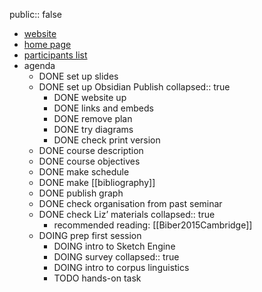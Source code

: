 public:: false

- [website](((3b8495d7-eb59-4241-bbe4-2aae24133b6c)))
- [home page]([[CorpLing231]])
- [participants list](<file:///Users/quirin/promo/lehre/2023-1_sem_corpus-linguistics/participants_CorpLing.xlsx>)
- agenda
	- DONE set up slides
	- DONE set up Obsidian Publish
	  collapsed:: true
		- DONE website up
		- DONE links and embeds
		- DONE remove plan
		- DONE try diagrams
		- DONE check print version
	- DONE course description
	- DONE course objectives
	- DONE make schedule
	- DONE make [[bibliography]]
	- DONE publish graph
	- DONE check organisation from past seminar
	- DONE check Liz’ materials
	  collapsed:: true
		- recommended reading: [[Biber2015Cambridge]]
	- DOING prep first session
		- DOING intro to Sketch Engine
		- DOING survey
		  collapsed:: true
		- DOING intro to corpus linguistics
		- TODO hands-on task